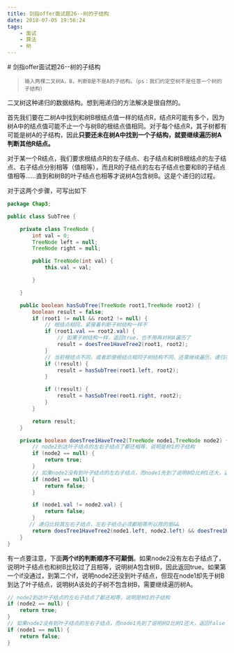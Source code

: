 ```yaml
---
title: 剑指offer面试题26--树的子结构
date: 2018-07-05 19:56:24
tags: 
    - 面试
    - 算法
    - 树
---
```

<meta name="referrer" content="no-referrer" />
# 剑指offer面试题26--树的子结构

> ```
> 输入两棵二叉树A，B，判断B是不是A的子结构。（ps：我们约定空树不是任意一个树的子结构）
> ```

二叉树这种递归的数据结构。想到用递归的方法解决是很自然的。

首先我们要在二树A中找到和树B根结点值一样的结点R，结点R可能有多个，因为树A中的结点值可能不止一个与树B的根结点值相同。对于每个结点R，其子树都有可能是树A的子结构，因此**只要还未在树A中找到一个子结构，就要继续遍历树A判断其他R结点。**

对于某一个R结点，我们要求根结点R的左子结点、右子结点和树B根结点的左子结点、右子结点分别相等（值相等），而且R的子结点的左右子结点也要和B的子结点值相等......直到和树B的叶子结点也相等才说树A包含树B。这是个递归的过程。

对于这两个步骤，可写出如下

```java
package Chap3;

public class SubTree {

    private class TreeNode {
        int val = 0;
        TreeNode left = null;
        TreeNode right = null;

        public TreeNode(int val) {
            this.val = val;

        }

    }

    public boolean hasSubTree(TreeNode root1,TreeNode root2) {
        boolean result = false;
        if (root1 != null && root2 != null) {
            // 根结点相同，紧接着判断子树结构一样不
            if (root1.val == root2.val) {
                // 如果子树结构一样，返回true，也不用再对树A遍历了
                result = doesTree1HaveTree2(root1, root2);
            }
            // 当前根结点不同，或者即使根结点相同子树结构不同，还需继续遍历，递归判断左右子树
            if (!result) {
                result = hasSubTree(root1.left, root2);
            }

            if (!result) {
                result = hasSubTree(root1.right, root2);
            }
        }

        return result;
    }

    private boolean doesTree1HaveTree2(TreeNode node1,TreeNode node2) {
        // node2到达叶子结点的左右子结点了都还相等，说明是树1的子结构
        if (node2 == null) {
            return true;
        }
        // 如果node2没有到叶子结点的左右子结点，而node1先到了说明树2比树1还大，返回false
        if (node1 == null) {
            return false;
        }

        if (node1.val != node2.val) {
            return false;
        }
	   // 递归比较其左右子结点，左右子结点必须都相等所以用的是&&
        return doesTree1HaveTree2(node1.left, node2.left) && doesTree1HaveTree2(node1.right, node2.right);
    }
}

```

有一点要注意，下面**两个if的判断顺序不可颠倒**。如果node2没有左右子结点了，说明叶子结点也和树B比较过了且相等，说明树A包含树B，因此返回true。如果第一个if没通过，到第二个if，说明node2还没到叶子结点，但现在node1却先于树B到达了叶子结点，说明树A该处的子树不包含树B，需要继续遍历树A。

```java
// node2到达叶子结点的左右子结点了都还相等，说明是树1的子结构
if (node2 == null) {
  	return true;
}
// 如果node2没有到叶子结点的左右子结点，而node1先到了说明树2比树1还大，返回false
if (node1 == null) {
  	return false;
}
```
